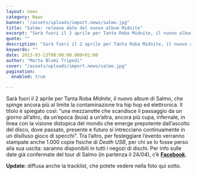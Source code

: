 ```yaml
---
layout: news
category: News
banner: "/assets/uploads/import.news/salmo.jpg"
title: "Salmo: release date del nuovo album Midnite"
excerpt: "Sarà fuori il 2 aprile per Tanta Roba Midnite, il nuovo album di Salmo, che spinge ancora più al limite la contaminazione tra hip hop ed elettronica. Il titolo è spiegato così: “una mezzanotte che scandisce il passaggio da un giorno all’altro, da un’epoca (buia) a un’altra, ancora più cupa, infernale, in linea con la visione [&hellip"
quote: ""
description: "Sarà fuori il 2 aprile per Tanta Roba Midnite, il nuovo album di Salmo, che spinge ancora più al limite la contaminazione tra hip hop ed elettronica. Il titolo è spiegato così: “una mezzanotte che scandisce il passaggio da un giorno all’altro, da un’epoca (buia) a un’altra, ancora più cupa, infernale, in linea con la visione [&hellip"
keywords: ""
date: 2013-03-13T00:00:00.000+01:00
author: "Marta Blumi Tripodi"
cover: "/assets/uploads/import.news/salmo.jpg"
pagination:
  enabled: true

---
```


Sarà fuori il 2 aprile per Tanta Roba _Midnite_, il nuovo album di Salmo, che spinge ancora più al limite la contaminazione tra hip hop ed elettronica. Il titolo è spiegato così: “una mezzanotte che scandisce il passaggio da un giorno all’altro, da un’epoca (buia) a un’altra, ancora più cupa, infernale, in linea con la visione distopica del mondo che emerge prepotente dall’ascolto del disco, dove passato, presente e futuro si intrecciano continuamente in un disilluso gioco di specchi”. Tra l’altro, per festeggiare l’evento verranno stampate anche 1.000 copie fisiche di _Death USB_, per chi se lo fosse perso alla sua uscita: saranno disponibili in tutti i negozi di dischi. Per info sulle date già confermate del tour di Salmo (in partenza il 24/04), c’è [**Facebook**](https://www.facebook.com/salmoofficial "https://www.facebook.com/salmoofficial").

**Update:** diffusa anche la tracklist, che potete vedere nella foto qui sotto.

[](https://hotmc.com/salmo-release-date-del-nuovo-album-midnite/tracklist/)